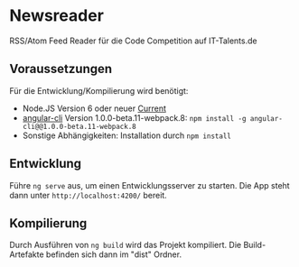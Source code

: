 # Newsreader

RSS/Atom Feed Reader für die Code Competition auf IT-Talents.de

## Voraussetzungen

Für die Entwicklung/Kompilierung wird benötigt:
- Node.JS Version 6 oder neuer [Current](https://nodejs.org/en/)
- [angular-cli](https://github.com/angular/angular-cli) Version 1.0.0-beta.11-webpack.8: ```npm install -g angular-cli@@1.0.0-beta.11-webpack.8```
- Sonstige Abhängigkeiten: Installation durch ```npm install```

## Entwicklung
Führe `ng serve` aus, um einen Entwicklungsserver zu starten. Die App steht dann unter `http://localhost:4200/` bereit.

## Kompilierung

Durch Ausführen von `ng build` wird das Projekt kompiliert. Die Build-Artefakte befinden sich dann im "dist" Ordner.
